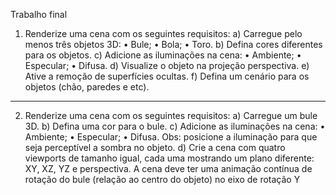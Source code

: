 Trabalho final

1) Renderize uma cena com os seguintes requisitos:
a) Carregue pelo menos três objetos 3D:
    • Bule;
    • Bola;
    • Toro.
b) Defina cores diferentes para os objetos.
c) Adicione as iluminações na cena:
    • Ambiente;
    • Especular;
    • Difusa.
d) Visualize o objeto na projeção perspectiva.
e) Ative a remoção de superfícies ocultas.
f) Defina um cenário para os objetos (chão, paredes e etc).
-----------------------------------------------------------------------
2) Renderize uma cena com os seguintes requisitos:
a) Carregue um bule 3D.
b) Defina uma cor para o bule.
c) Adicione as iluminações na cena:
    • Ambiente;
    • Especular;
    • Difusa.
Obs: posicione a iluminação para que seja perceptível a sombra no objeto.
d) Crie a cena com quatro viewports de tamanho igual, cada uma mostrando
um plano diferente: XY, XZ, YZ e perspectiva. A cena deve ter uma animação
contínua de rotação do bule (relação ao centro do objeto) no eixo de rotação
Y


